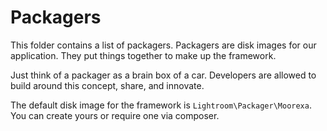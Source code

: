 # Packagers
This folder contains a list of packagers. Packagers are disk images for our application. They put things together to make up the framework.

Just think of a packager as a brain box of a car. Developers are allowed to build around this concept, share, and innovate.

The default disk image for the framework is ```Lightroom\Packager\Moorexa```. You can create yours or require one via composer.